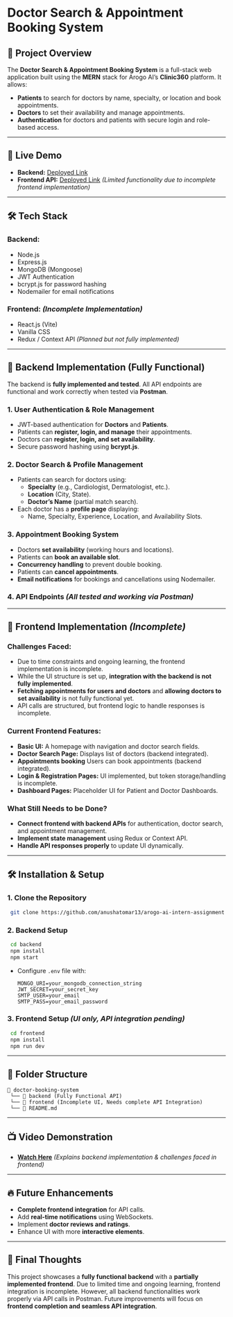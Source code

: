# Doctor Search & Appointment Booking System

## 📌 Project Overview
The **Doctor Search & Appointment Booking System** is a full-stack web application built using the **MERN** stack for Arogo AI’s **Clinic360** platform. It allows:
- **Patients** to search for doctors by name, specialty, or location and book appointments.
- **Doctors** to set their availability and manage appointments.
- **Authentication** for doctors and patients with secure login and role-based access.

---
## 🚀 Live Demo
- **Backend:** [Deployed Link](https://arogo-ai-intern-assignment.onrender.com/)
- **Frontend API:** [Deployed Link](https://arogo-ai-intern-assignment-frontend.vercel.app/) *(Limited functionality due to incomplete frontend implementation)*

---
## 🛠️ Tech Stack
### **Backend:**
- Node.js
- Express.js
- MongoDB (Mongoose)
- JWT Authentication
- bcrypt.js for password hashing
- Nodemailer for email notifications

### **Frontend:** *(Incomplete Implementation)*
- React.js (Vite)
- Vanilla CSS
- Redux / Context API *(Planned but not fully implemented)*

---
## 🎯 Backend Implementation (Fully Functional)

The backend is **fully implemented and tested**. All API endpoints are functional and work correctly when tested via **Postman**.

### **1. User Authentication & Role Management**
- JWT-based authentication for **Doctors** and **Patients**.
- Patients can **register, login, and manage** their appointments.
- Doctors can **register, login, and set availability**.
- Secure password hashing using **bcrypt.js**.

### **2. Doctor Search & Profile Management**
- Patients can search for doctors using:
  - **Specialty** (e.g., Cardiologist, Dermatologist, etc.).
  - **Location** (City, State).
  - **Doctor’s Name** (partial match search).
- Each doctor has a **profile page** displaying:
  - Name, Specialty, Experience, Location, and Availability Slots.

### **3. Appointment Booking System**
- Doctors **set availability** (working hours and locations).
- Patients can **book an available slot**.
- **Concurrency handling** to prevent double booking.
- Patients can **cancel appointments**.
- **Email notifications** for bookings and cancellations using Nodemailer.

### **4. API Endpoints** *(All tested and working via Postman)*


---
## 🎨 Frontend Implementation *(Incomplete)*
### **Challenges Faced:**
- Due to time constraints and ongoing learning, the frontend implementation is incomplete.
- While the UI structure is set up, **integration with the backend is not fully implemented**.
- **Fetching appointments for users and doctors** and **allowing doctors to set availability** is not fully functional yet.
- API calls are structured, but frontend logic to handle responses is incomplete.

### **Current Frontend Features:**
- **Basic UI:** A homepage with navigation and doctor search fields.
- **Doctor Search Page:** Displays list of doctors (backend integrated).
- **Appointments booking** Users can book appointments (backend integrated).
- **Login & Registration Pages:** UI implemented, but token storage/handling is incomplete.
- **Dashboard Pages:** Placeholder UI for Patient and Doctor Dashboards.

### **What Still Needs to be Done?**
- **Connect frontend with backend APIs** for authentication, doctor search, and appointment management.
- **Implement state management** using Redux or Context API.
- **Handle API responses properly** to update UI dynamically.

---
## 🛠️ Installation & Setup
### **1. Clone the Repository**
```bash
 git clone https://github.com/anushatomar13/arogo-ai-intern-assignment.git
```
### **2. Backend Setup**
```bash
 cd backend
 npm install
 npm start
```
- Configure `.env` file with:
  ```env
  MONGO_URI=your_mongodb_connection_string
  JWT_SECRET=your_secret_key
  SMTP_USER=your_email
  SMTP_PASS=your_email_password
  ```
### **3. Frontend Setup** *(UI only, API integration pending)*
```bash
 cd frontend
 npm install
 npm run dev
```

---
## 📜 Folder Structure
```
📎 doctor-booking-system
 └── 📁 backend (Fully Functional API)
 └── 📁 frontend (Incomplete UI, Needs complete API Integration)
 └── 📄 README.md
```

---
## 📺 Video Demonstration
- **[Watch Here](https://www.loom.com/share/d450395b7e5b4645b29572c6139b03ed?sid=3d513943-1269-4207-9fd8-dd3562eda2b4)** *(Explains backend implementation & challenges faced in frontend)*

---
## 🔥 Future Enhancements
- **Complete frontend integration** for API calls.
- Add **real-time notifications** using WebSockets.
- Implement **doctor reviews and ratings**.
- Enhance UI with more **interactive elements**.

---
## 💪 Final Thoughts
This project showcases a **fully functional backend** with a **partially implemented frontend**. Due to limited time and ongoing learning, frontend integration is incomplete. However, all backend functionalities work properly via API calls in Postman. Future improvements will focus on **frontend completion and seamless API integration**.
